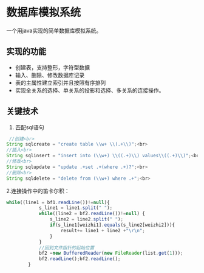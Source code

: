 # 数据库模拟系统
一个用java实现的简单数据库模拟系统。

## 实现的功能
* 创建表，支持整形，字符型数据
* 输入、删除、修改数据库记录
* 表的主属性建立索引并且按照有序排列
* 实现全关系的选择、单关系的投影和选择、多关系的连接操作。

## 关键技术
1. 匹配sql语句
```javascript
 //创建<br>
String sqlcreate = "create table \\w+ \\(.+\\)";<br>
//插入<br>
String sqlinsert = "insert into (\\w+) \\((.+)\\) values\\((.+)\\)";<br>
//修改<br>
String sqlupdate = "update .+set .+(where .+)?";<br>
//删除<br>
String sqldelete = "delete from (\\w+) where .+";<br>
```
2.连接操作中的笛卡尔积：
```javascript
while((line1 = bf1.readLine())!=null){
            s_line1 = line1.split(" ");
            while((line2 = bf2.readLine())!=null) {
                s_line2 = line2.split(" ");
                if(s_line1[weizhi1].equals(s_line2[weizhi2])){
                    result+= line1 + line2 +"\r\n";
                }
            }
            //回到文件指针的起始位置
            bf2 =new BufferedReader(new FileReader(list.get(1)));
            bf2.readLine();bf2.readLine();
        }
```
